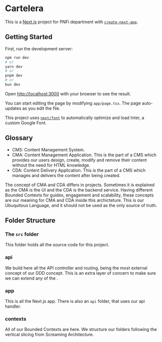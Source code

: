 # Cartelera

This is a [Next.js](https://nextjs.org/) project for PNFi department with [`create-next-app`](https://github.com/vercel/next.js/tree/canary/packages/create-next-app).

## Getting Started

First, run the development server:

```bash
npm run dev
# or
yarn dev
# or
pnpm dev
# or
bun dev
```

Open [http://localhost:3000](http://localhost:3000) with your browser to see the result.

You can start editing the page by modifying `app/page.tsx`. The page auto-updates as you edit the file.

This project uses [`next/font`](https://nextjs.org/docs/basic-features/font-optimization) to automatically optimize and load Inter, a custom Google Font.

## Glossary
- CMS: Content Management System.
- CMA: Content Management Application. This is the part of a CMS which provides our users design, create, modify and remove their content without the need for HTML knowledge.
- CDA: Content Delivery Application. This is the part of a CMS which manages and delivers the content after being created.

The concept of CMA and CDA differs in projects. Sometimes it is explained as the CMA is the UI and the CDA is the backend service. Having different Bounded Contexts for guides, engagement and scalability, these concepts are our meaning for CMA and CDA inside this archicteture. This is our Ubuquitous Language, and it should not be used as the only source of truth.

## Folder Structure

### The `src` folder
This folder holds all the source code for this project.

### api
We build here all the API controller and routing, being the most external concept of our DDD concept. This is an extra layer of concern to make sure we can extend any of the .

### app
This is all the Next.js app. There is also an `api` folder, that uses our api handler.

### contexts
All of our Bounded Contexts are here. We structure our folders following the vertical slicing from Screaming Architecture.